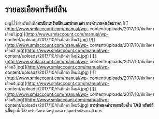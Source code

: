 # รายละเอียดทรัพย์สิน

เมนูนี้ใช้สำหรับบันทึก**ทะเบียนทรัพย์สินและกำหนดค่า การคำนวนค่าเสื่อมราคา**
[![](http://www.smlaccount.com/manual/wp-
content/uploads/2017/10/บันทึกค่าเสื่อม1.jpg)](http://www.smlaccount.com/manual/wp-
content/uploads/2017/10/บันทึกค่าเสื่อม1.jpg)
[![](http://www.smlaccount.com/manual/wp-
content/uploads/2017/10/บันทึกค่าเสื่อม2.jpg)](http://www.smlaccount.com/manual/wp-
content/uploads/2017/10/บันทึกค่าเสื่อม2.jpg)
[![](http://www.smlaccount.com/manual/wp-
content/uploads/2017/10/บันทึกค่าเสื่อม3.jpg)](http://www.smlaccount.com/manual/wp-
content/uploads/2017/10/บันทึกค่าเสื่อม3.jpg)
[![](http://www.smlaccount.com/manual/wp-
content/uploads/2017/10/บันทึกค่าเสื่อม4.jpg)](http://www.smlaccount.com/manual/wp-
content/uploads/2017/10/บันทึกค่าเสื่อม4.jpg)
[![](http://www.smlaccount.com/manual/wp-
content/uploads/2017/10/บันทึกค่าเสื่อม5.jpg)](http://www.smlaccount.com/manual/wp-
content/uploads/2017/10/บันทึกค่าเสื่อม5.jpg)   **การกำหนดค่ารายละเอียดใน TAB
ทรัพย์สินอื่นๆ** เพื่อใช้สำหรับจัดหมวดหมู่ และควบคุมทรัพย์สินของกิจการ  

